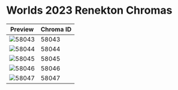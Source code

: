 # Worlds 2023 Renekton Chromas

| Preview | Chroma ID |
|---------|-----------|
| ![58043](https://raw.communitydragon.org/latest/plugins/rcp-be-lol-game-data/global/default/v1/champion-chroma-images/58/58043.png) | 58043 |
| ![58044](https://raw.communitydragon.org/latest/plugins/rcp-be-lol-game-data/global/default/v1/champion-chroma-images/58/58044.png) | 58044 |
| ![58045](https://raw.communitydragon.org/latest/plugins/rcp-be-lol-game-data/global/default/v1/champion-chroma-images/58/58045.png) | 58045 |
| ![58046](https://raw.communitydragon.org/latest/plugins/rcp-be-lol-game-data/global/default/v1/champion-chroma-images/58/58046.png) | 58046 |
| ![58047](https://raw.communitydragon.org/latest/plugins/rcp-be-lol-game-data/global/default/v1/champion-chroma-images/58/58047.png) | 58047 |